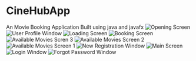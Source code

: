 # CineHubApp
An Movie Booking Application
Built using java and javafx 
![Opening Screen](https://github.com/user-attachments/assets/c67c3417-d8aa-4459-816e-bf5254b4af14)
![User Profile Window](https://github.com/user-attachments/assets/625fb216-99ca-4cf8-b254-58f0f2465d23)
![Loading Screen](https://github.com/user-attachments/assets/e2bfc18b-6a2e-4665-954b-0502fb6febff)
![Booking Screen](https://github.com/user-attachments/assets/9935073a-9c33-4001-b921-93796bc1116d)
![Available Movies Scren 3](https://github.com/user-attachments/assets/70c6e645-99dc-4a78-8e68-8cc5875a359e)
![Available Movies Screen 2](https://github.com/user-attachments/assets/1ea8f324-4b47-4ece-839e-4618c11a4a2e)
![Available Movies Screen 1](https://github.com/user-attachments/assets/d2c0aee4-2c17-4d55-93fb-b27b012258e3)
![New Registration Window](https://github.com/user-attachments/assets/49b07f4f-5f4c-4a50-a4d2-a9209020d94b)
![Main Screen](https://github.com/user-attachments/assets/0ce247f4-2606-4247-bd5b-0c19c609f671)
![Login Window](https://github.com/user-attachments/assets/049f4175-1af3-4483-af56-b5b7a634175c)
![Forgot Password Window](https://github.com/user-attachments/assets/b43a4064-05b7-4eee-9195-218f9b550d7d)
